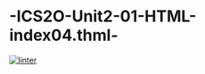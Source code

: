 # -ICS2O-Unit2-01-HTML-index04.thml-
[![linter](https://github.com/haninhasan22/-ICS2O-Unit2-01-HTML-index04.thml-/workflows/linter/badge.svg)](https://github.com/marketplace/actions/super-linter)
